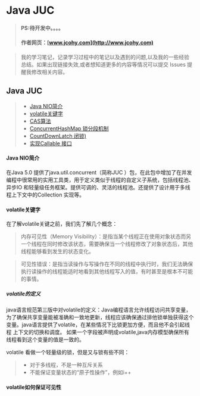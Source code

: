#  Java JUC
> #### PS:待开发中。。。。
> #### 作者网页：[www.jcohy.com](http://www.jcohy.com)  	

>  我的学习笔记，记录学习过程中的笔记以及遇到的问题,以及我的一些经验总结。如果出现链接失效,或者想知道更多的内容等情况可以提交 Issues 提醒我修改相关内容。

## Java JUC
> * [Java NIO简介](#gaishu)
> *  [volatile关键字](#qubie)
> *  [CAS算法](#buffer)
> *  [ConcurrentHashMap 锁分段机制](#blocking)
> *  [CountDownLatch 闭锁)](#pipe)
> *  [实现Callable 接口](#nio2)


#### Java NIO简介
在Java 5.0 提供了java.util.concurrent（简称JUC ）包，在此包中增加了在并发编程中很常用的实用工具类，用于定义类似于线程的自定义子系统，包括线程池、异步IO 和轻量级任务框架。提供可调的、灵活的线程池。还提供了设计用于多线程上下文中的Collection 实现等。

#### volatile关键字

在了解volatile关键之前，我们先了解几个概念：

> 内存可见性（Memory Visibility）：是指当某个线程正在使用对象状态而另一个线程在同时修改该状态，需要确保当一个线程修改了对象状态后，其他线程能够看到发生的状态变化。

> 可见性错误：是指当读操作与写操作在不同的线程中执行时，我们无法确保执行读操作的线程能适时地看到其他线程写入的值，有时甚至是根本不可能的事情。

##### volatile的定义
java语言规范第三版中对volatile的定义：Java编程语言允许线程访问共享变量，为了确保共享变量能被准确和一致地更新，线程应该确保通过排他锁单独获得这个变量。java语言提供了volatile，在某些情况下比锁更加方便，而且他不会引起线程 上下文的切换和调度。
如果一个字段被声明成volatile,java内存模型确保所有线程看到这个变量的值是一致的。

volatile 看做一个轻量级的锁，但是又与锁有些不同：

> * 对于多线程，不是一种互斥关系
> * 不能保证变量状态的“原子性操作”，例如i++

#### volatile如何保证可见性



